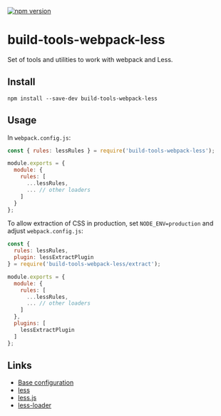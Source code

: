 [![npm version](https://badge.fury.io/js/build-tools-webpack-less.svg)](https://npmjs.com/package/build-tools-webpack-less)

# build-tools-webpack-less

Set of tools and utilities to work with webpack and Less.

## Install

```
npm install --save-dev build-tools-webpack-less
```

## Usage

In `webpack.config.js`:

```javascript
const { rules: lessRules } = require('build-tools-webpack-less');

module.exports = {
  module: {
    rules: [
      ...lessRules,
      ... // other loaders
    ]
  }
};
```

To allow extraction of CSS in production, set `NODE_ENV=production` and adjust `webpack.config.js`:

```javascript
const {
  rules: lessRules,
  plugin: lessExtractPlugin
} = require('build-tools-webpack-less/extract');

module.exports = {
  module: {
    rules: [
      ...lessRules,
      ... // other loaders
    ]
  },
  plugins: [
    lessExtractPlugin
  ]
};
```

## Links

- [Base configuration](https://github.com/adidas/js-build-tools/tree/master/packages/build-tools-webpack-less)
- [less](http://lesscss.org/)
- [less.js](https://github.com/less/less.js)
- [less-loader](https://github.com/webpack-contrib/less-loader)
